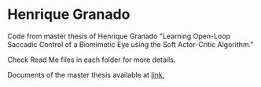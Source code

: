 # Henrique Granado
Code from master thesis of Henrique Granado "Learning Open-Loop Saccadic Control of a Biomimetic Eye using the Soft Actor-Critic Algorithm."

Check Read Me files in each folder for more details.

Documents of the master thesis available at [link.](https://data.isr.tecnico.ulisboa.pt/nextcloud/s/qiCSHo9zEfq5SZN?path=%2FMaster%20Thesis%2F8.%20Henrique%20Granado)
